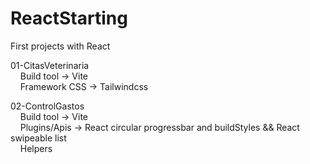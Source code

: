 # ReactStarting
First projects with React <br>
<p>
01-CitasVeterinaria <br>
‎ ‎ ‎ ‎ Build tool -> Vite <br>
‎ ‎ ‎ ‎ Framework CSS -> Tailwindcss <br>
</p>
<p>
02-ControlGastos <br>
‎ ‎ ‎ ‎ Build tool -> Vite <br>
‎ ‎ ‎ ‎ Plugins/Apis -> React circular progressbar and buildStyles && React swipeable list <br>
‎ ‎ ‎ ‎ Helpers <br>
</p>
